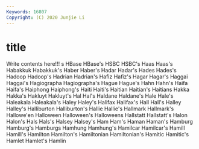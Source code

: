 ```yaml
---
Keywords: 16807
Copyright: (C) 2020 Junjie Li
---
```


# title

Write contents here!!!
s 
HBase 
HBase's 
HSBC 
HSBC's
Haas 
Haas's 
Habakkuk 
Habakkuk's 
Haber 
Haber's 
Hadar 
Hadar's 
Hades 
Hades's
Hadoop 
Hadoop's 
Hadrian 
Hadrian's 
Hafiz 
Hafiz's 
Hagar 
Hagar's 
Haggai 
Haggai's
Hagiographa 
Hagiographa's 
Hague 
Hague's 
Hahn 
Hahn's 
Haifa 
Haifa's 
Haiphong 
Haiphong's
Haiti 
Haiti's 
Haitian 
Haitian's 
Haitians 
Hakka 
Hakka's 
Hakluyt 
Hakluyt's 
Hal
Hal's 
Haldane 
Haldane's 
Hale 
Hale's 
Haleakala 
Haleakala's 
Haley 
Haley's 
Halifax
Halifax's 
Hall 
Hall's 
Halley 
Halley's 
Halliburton 
Halliburton's 
Hallie 
Hallie's 
Hallmark
Hallmark's 
Hallowe'en 
Halloween 
Halloween's 
Halloweens 
Hallstatt 
Hallstatt's 
Halon 
Halon's 
Hals
Hals's 
Halsey 
Halsey's 
Ham 
Ham's 
Haman 
Haman's 
Hamburg 
Hamburg's 
Hamburgs
Hamhung 
Hamhung's 
Hamilcar 
Hamilcar's 
Hamill 
Hamill's 
Hamilton 
Hamilton's 
Hamiltonian 
Hamiltonian's
Hamitic 
Hamitic's 
Hamlet 
Hamlet's 
Hamlin 

